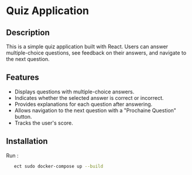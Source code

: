 # Quiz Application

## Description

This is a simple quiz application built with React. Users can answer multiple-choice questions, see feedback on their answers, and navigate to the next question.

## Features

- Displays questions with multiple-choice answers.
- Indicates whether the selected answer is correct or incorrect.
- Provides explanations for each question after answering.
- Allows navigation to the next question with a "Prochaine Question" button.
- Tracks the user's score.

## Installation

Run : 
```bash
   ect sudo docker-compose up --build
   ````
